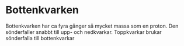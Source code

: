 # Bottenkvarken

Bottenkvarken har ca fyra gånger så mycket massa som en proton. Den sönderfaller
snabbt till upp- och nedkvarkar. Toppkvarkar brukar sönderfalla till
bottenkvarkar
